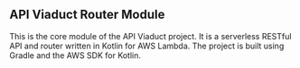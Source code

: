 ## API Viaduct Router Module
This is the core module of the API Viaduct project. It is a serverless RESTful API and router written in Kotlin for AWS Lambda. The project is built using Gradle and the AWS SDK for Kotlin.